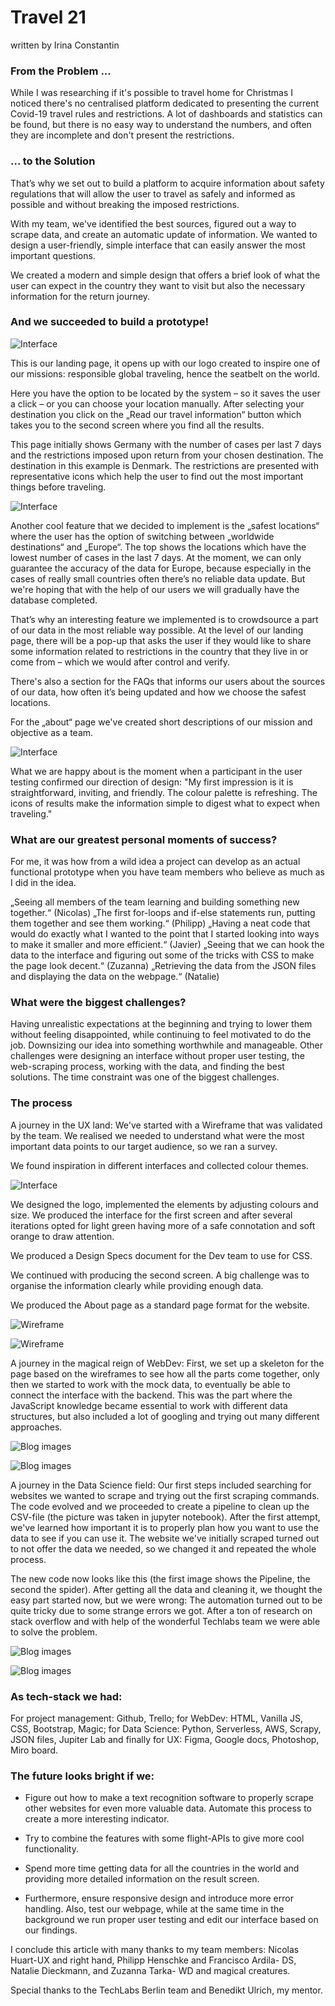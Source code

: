 # Travel 21

written by Irina Constantin

### From the Problem ...
While I was researching if it's possible to travel home for Christmas I noticed there's no centralised platform dedicated to presenting the current Covid-19 travel rules and restrictions.
A lot of dashboards and statistics can be found, but there is no easy way to understand the numbers, and often they are incomplete and don't present the restrictions.

### ... to the Solution
That’s why we set out to build a platform to acquire information about safety regulations that will allow the user to travel as safely and informed as possible and without breaking the imposed restrictions.

With my team, we've identified the best sources, figured out a way to scrape data, and create an automatic update of information. We wanted to design a user-friendly, simple interface that can easily answer the most important questions.

We created a modern and simple design that offers a brief look of what the user can expect in the country they want to visit but also the necessary information for the return journey.

### And we succeeded to build a prototype!

![Interface](https://github.com/TechLabs-Berlin/Travel-20/blob/main/UX/Interface/Deliverables/INTERFACE_09_Homepage_2x.png)

This is our landing page, it opens up with our logo created to inspire one of our missions: responsible global traveling, hence the seatbelt on the world.

Here you have the option to be located by the system – so it saves the user a click – or you can choose your location manually.
After selecting your destination you click on the „Read our travel information“ button which takes you to the second screen where you find all the results.

This page initially shows Germany with the number of cases per last 7 days and the restrictions imposed upon return from your chosen destination. The destination in this example is Denmark. The restrictions are presented with representative icons which help the user to find out the most important things before traveling. 

![Interface](https://github.com/TechLabs-Berlin/Travel-20/blob/main/UX/Interface/Deliverables/INTERFACE_08_Results_2x.png)


Another cool feature that we decided to implement is the „safest locations“ where the user has the option of switching between „worldwide destinations“ and „Europe“. The top shows the locations which have the lowest number of cases in the last 7 days. At the moment, we can only guarantee the accuracy of the data for Europe, because especially in the cases of really small countries often there’s no reliable data update. But we're hoping that with the help of our users we will gradually have the database completed.

That’s why an interesting feature we implemented is to crowdsource a part of our data in the most reliable way possible. At the level of our landing page, there will be a pop-up that asks the user if they would like to share some information related to restrictions in the country that they live in or come from – which we would after control and verify.

There's also a section for the FAQs that informs our users about the sources of our data, how often it’s being updated and how we choose the safest locations.

For the „about“ page we've created short descriptions of our mission and objective as a team. 

![Interface](https://github.com/TechLabs-Berlin/Travel-20/blob/main/UX/Interface/Deliverables/INTERFACE%2008%20About%20Variant%202x.png)

What we are happy about is the moment when a participant in the user testing confirmed our direction of design: "My first impression is it is straightforward, inviting, and friendly. The colour palette is refreshing. The icons of results make the information simple to digest what to expect when traveling."

### What are our greatest personal moments of success?

For me, it was how from a wild idea a project can develop as an actual functional prototype when you have team members who believe as much as I did in the idea. 

„Seeing all members of the team learning and building something new together.“ (Nicolas)
„The first for-loops and if-else statements run, putting them together and see them working.“ (Philipp)
„Having a neat code that would do exactly what I wanted to the point that I started looking into ways to make it smaller and more efficient.“ (Javier) 
„Seeing that we can hook the data to the interface and figuring out some of the tricks with CSS to make the page look decent.“ (Zuzanna)
„Retrieving the data from the JSON files and displaying the data on the webpage.“ (Natalie)

### What were the biggest challenges? 

Having unrealistic expectations at the beginning and trying to lower them without feeling disappointed, while continuing to feel motivated to do the job. Downsizing our idea into something worthwhile and manageable. Other challenges were designing an interface without proper user testing, the web-scraping process, working with the data, and finding the best solutions. The time constraint was one of the biggest challenges.

### The process

A journey in the UX land: We've started with a Wireframe that was validated by the team. 
We realised we needed to understand what were the most important data points to our target audience, so we ran a survey.

We found inspiration in different interfaces and collected colour themes.

![Interface](https://github.com/TechLabs-Berlin/Travel-20/blob/main/UX/Interface/Inspiration/Colours.png)

We designed the logo, implemented the elements by adjusting colours and size. We produced the interface for the first screen and after several iterations opted for light green having more of a safe connotation and soft orange to draw attention. 

We produced a Design Specs document for the Dev team to use for CSS. 

We continued with producing the second screen. A big challenge was to organise the information clearly while providing enough data. 

We  produced the About page as a standard page format for the website.

![Wireframe](https://github.com/TechLabs-Berlin/Travel-20/blob/main/UX/Wireframe/Exports/INTERFACE%2001%20Screen%201.png)

![Wireframe](https://github.com/TechLabs-Berlin/Travel-20/blob/main/UX/Wireframe/Exports/INTERFACE%20Screen%202-02.png)

A journey in the magical reign of WebDev: First, we set up a skeleton for the page based on the wireframes to see how all the parts come together, only then we started to work with the mock data, to eventually be able to connect the interface with the backend. This was the part where the JavaScript knowledge became essential to work with different data structures, but also included a lot of googling and trying out many different approaches.

![Blog images](https://github.com/TechLabs-Berlin/Travel-20/blob/main/UX/Blog%20Images/coviddatajasonfile.png)

![Blog images](https://github.com/TechLabs-Berlin/Travel-20/blob/main/UX/Blog%20Images/promiseloadaflag%20image.png)

A journey in the Data Science field: Our first steps included searching for websites we wanted to scrape and trying out the first scraping commands. The code evolved and we proceeded to create a pipeline to clean up the CSV-file (the picture was taken in jupyter notebook). After the first attempt, we've learned how important it is to properly plan how you want to use the data to see if you can use it. The website we've initially scraped turned out to not offer the data we needed, so we changed it and repeated the whole process. 

The new code now looks like this (the first image shows the Pipeline, the second the spider). After getting all the data and cleaning it, we thought the easy part started now, but we were wrong: The automation turned out to be quite tricky due to some strange errors we got. After a ton of research on stack overflow and with help of the wonderful Techlabs team we were able to solve the problem.

![Blog images](https://github.com/TechLabs-Berlin/Travel-20/blob/main/UX/Blog%20Images/gettingbetter.png)

![Blog images](https://github.com/TechLabs-Berlin/Travel-20/blob/main/UX/Blog%20Images/spider.png)


### As tech-stack we had: 

For project management: Github, Trello; for WebDev: HTML, Vanilla JS, CSS, Bootstrap, Magic; for Data Science: Python, Serverless, AWS, Scrapy, JSON files, Jupiter Lab and finally for UX: Figma, Google docs, Photoshop, Miro board.

### The future looks bright if we:
- Figure out how to make a text recognition software to properly scrape other websites for even more valuable data. Automate this process to create a more interesting indicator.

- Try to combine the features with some flight-APIs to give more cool functionality.

- Spend more time getting data for all the countries in the world and providing more detailed information on the result screen.

- Furthermore, ensure responsive design and introduce more error handling. Also, test our webpage, while at the same time in the background we run proper user testing and edit our interface based on our findings.

I conclude this article with many thanks to my team members: Nicolas Huart-UX and right hand, Philipp Henschke and Francisco Ardila- DS, Natalie Dieckmann, and Zuzanna Tarka- WD and magical creatures. 

Special thanks to the TechLabs Berlin team and Benedikt Ulrich, my mentor. 





